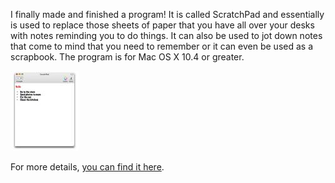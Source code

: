 I finally made and finished a program! It is called ScratchPad and essentially is used to replace those sheets of paper that you have all over your desks with notes reminding you to do things. It can also be used to jot down notes that come to mind that you need to remember or it can even be used as a scrapbook. The program is for Mac OS X 10.4 or greater.

[![ScratchPad Screenshot](picture-1.thumbnail.jpg)](https://i0.wp.com/alexseifert.wordpress.com/wp-content/uploads/2008/02/picture-1.jpg "ScratchPad Screenshot")

For more details, [you can find it here](http://seifertalex.googlepages.com/).